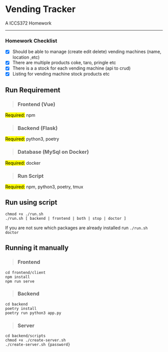# Vending Tracker
A ICCS372 Homework

----

### Homework Checklist

- [x] Should be able to manage (create edit delete) vending machines (name, location ,etc)
- [x] There are multiple products coke, taro, pringle etc
- [x] There is a a stock for each vending machine (api to crud)
- [x] Listing for vending machine stock products etc

## Run Requirement
>### Frontend (Vue)
<mark>Required:</mark> npm

>### Backend (Flask)
<mark>Required:</mark> python3, poetry

>### Database (MySql on Docker)
<mark>Required:</mark> docker

>### Run Script
<mark>Required:</mark> npm, python3, poetry, tmux

## Run using script
`chmod +x ./run.sh` \
`./run.sh [ backend | frontend | both | stop | doctor ]`

If you are not sure which packages are already installed run `./run.sh doctor`

## Running it manually
>### Frontend
`cd frontend/client`\
`npm install`\
`npm run serve`

>### Backend
`cd backend`\
`poetry install`\
`poetry run python3 app.py`

>### Server
`cd backend/scripts`\
`chmod +x ./create-server.sh`\
`./create-server.sh {password}`

